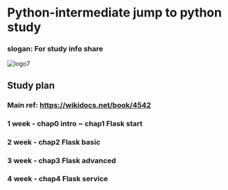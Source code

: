 # Python-intermediate jump to python study
### slogan: For study info share
![logo7](https://wikidocs.net/images//book/flogo.png)

## Study plan
### Main ref: https://wikidocs.net/book/4542
### 1 week - chap0 intro ~ chap1 Flask start
### 2 week - chap2 Flask basic
### 3 week - chap3 Flask advanced
### 4 week - chap4 Flask service